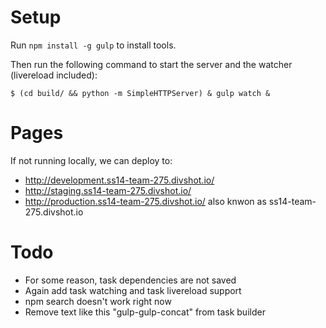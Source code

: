 # Setup

Run `npm install -g gulp` to install tools.

Then run the following command to start the server and the watcher (livereload included):

    $ (cd build/ && python -m SimpleHTTPServer) & gulp watch &

# Pages

If not running locally, we can deploy to:

 - http://development.ss14-team-275.divshot.io/
 - http://staging.ss14-team-275.divshot.io/
 - http://production.ss14-team-275.divshot.io/ also knwon as ss14-team-275.divshot.io

 # Todo

  - For some reason, task dependencies are not saved
  - Again add task watching and task livereload support
  - npm search doesn't work right now
  - Remove text like this "gulp-gulp-concat" from task builder

